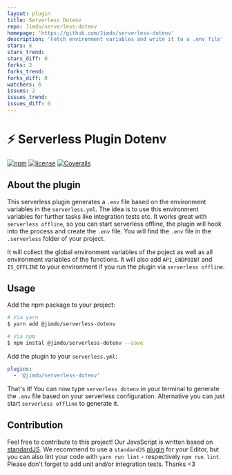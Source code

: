 ```yaml
---
layout: plugin
title: Serverless Dotenv
repo: Jimdo/serverless-dotenv
homepage: 'https://github.com/Jimdo/serverless-dotenv'
description: 'Fetch environment variables and write it to a .env file'
stars: 6
stars_trend: 
stars_diff: 0
forks: 2
forks_trend: 
forks_diff: 0
watchers: 6
issues: 2
issues_trend: 
issues_diff: 0
---
```



# ⚡️ Serverless Plugin Dotenv

[![npm](https://img.shields.io/npm/v/@jimdo/serverless-dotenv.svg)](https://www.npmjs.com/package/@jimdo/serverless-dotenv)
[![license](https://img.shields.io/github/license/jimdo/serverless-dotenv.svg)](https://github.com/jimdo/serverless-dotenv/blob/master/LICENSE)
[![Coveralls](https://img.shields.io/coveralls/jimdo/serverless-dotenv.svg)](https://coveralls.io/github/jimdo/serverless-dotenv)

## About the plugin

This serverless plugin generates a `.env` file based on the environment variables in the `serverless.yml`. The idea is to use this environment variables for further tasks like integration tests etc. It works great with `serverless offline`, so you can start serverless offline, the plugin will hook into the process and create the `.env` file. You will find the `.env` file in the `.serverless` folder of your project.

It will collect the global environment variables of the poject as well as all environment variables of the functions. It will also add `API_ENDPOINT` and `IS_OFFLINE` to your environment if you run the plugin via `serverless offline`.

## Usage

Add the npm package to your project:

```bash
# Via yarn
$ yarn add @jimdo/serverless-dotenv

# Via npm
$ npm instal @jimdo/serverless-dotenv --save
```

Add the plugin to your `serverless.yml`:

```yaml
plugins:
  - '@jimdo/serverless-dotenv'
```

That's it! You can now type `serverless dotenv` in your terminal to generate the `.env` file based on your serverless configuration. Alternative you can just start `serverless offline` to generate it.

## Contribution

Feel free to contribute to this project! Our JavaScript is written based on [standardJS](https://standardjs.com). We recommend to use a `standardJS` [plugin](https://standardjs.com/index.html#are-there-text-editor-plugins) for your Editor, but you can also lint your code with `yarn run lint` - respectively `npm run lint`. Please don't forget to add unit and/or integration tests. Thanks <3
